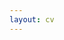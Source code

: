 ```yaml
---
layout: cv
---
```


<!-- {% include cv/career-profile.html %}

{% unless site.data.cv.sidebar.education %}
{% include cv/education.html %}
{% endunless %}

{% include cv/experience.html %}

{% include cv/projects.html %}

{% include cv/publications.html %}

{% include cv/skills.html %} -->
